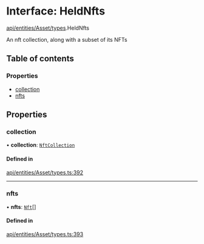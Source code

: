 # Interface: HeldNfts

[api/entities/Asset/types](../wiki/api.entities.Asset.types).HeldNfts

An nft collection, along with a subset of its NFTs

## Table of contents

### Properties

- [collection](../wiki/api.entities.Asset.types.HeldNfts#collection)
- [nfts](../wiki/api.entities.Asset.types.HeldNfts#nfts)

## Properties

### collection

• **collection**: [`NftCollection`](../wiki/api.entities.Asset.NonFungible.NftCollection.NftCollection)

#### Defined in

[api/entities/Asset/types.ts:392](https://github.com/PolymeshAssociation/polymesh-sdk/blob/8a9e72221/src/api/entities/Asset/types.ts#L392)

___

### nfts

• **nfts**: [`Nft`](../wiki/api.entities.Asset.NonFungible.Nft.Nft)[]

#### Defined in

[api/entities/Asset/types.ts:393](https://github.com/PolymeshAssociation/polymesh-sdk/blob/8a9e72221/src/api/entities/Asset/types.ts#L393)
